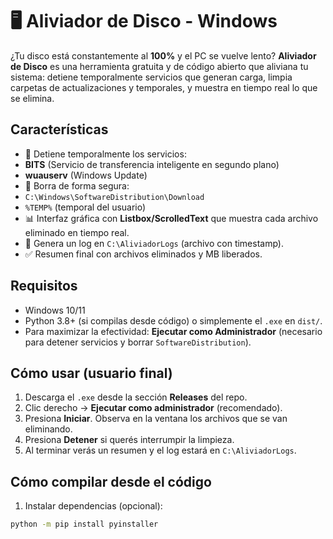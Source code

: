 # 🖥 Aliviador de Disco - Windows


¿Tu disco está constantemente al **100%** y el PC se vuelve lento? **Aliviador de Disco** es una herramienta gratuita y de código abierto que aliviana tu sistema: detiene temporalmente servicios que generan carga, limpia carpetas de actualizaciones y temporales, y muestra en tiempo real lo que se elimina.


## Características


- 🛑 Detiene temporalmente los servicios:
- **BITS** (Servicio de transferencia inteligente en segundo plano)
- **wuauserv** (Windows Update)
- 🧹 Borra de forma segura:
- `C:\Windows\SoftwareDistribution\Download`
- `%TEMP%` (temporal del usuario)
- 📊 Interfaz gráfica con **Listbox/ScrolledText** que muestra cada archivo eliminado en tiempo real.
- 💾 Genera un log en `C:\AliviadorLogs` (archivo con timestamp).
- ✅ Resumen final con archivos eliminados y MB liberados.


## Requisitos


- Windows 10/11
- Python 3.8+ (si compilas desde código) o simplemente el `.exe` en `dist/`.
- Para maximizar la efectividad: **Ejecutar como Administrador** (necesario para detener servicios y borrar `SoftwareDistribution`).


## Cómo usar (usuario final)


1. Descarga el `.exe` desde la sección **Releases** del repo.
2. Clic derecho -> **Ejecutar como administrador** (recomendado).
3. Presiona **Iniciar**. Observa en la ventana los archivos que se van eliminando.
4. Presiona **Detener** si querés interrumpir la limpieza.
5. Al terminar verás un resumen y el log estará en `C:\AliviadorLogs`.


## Cómo compilar desde el código


1. Instalar dependencias (opcional):


```bash
python -m pip install pyinstaller
